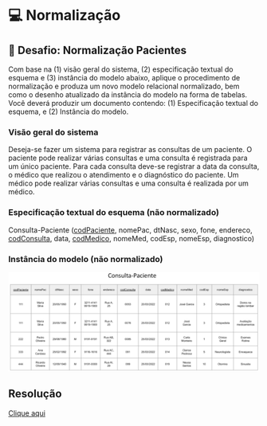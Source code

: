 # 💻 Normalização

## 📝 Desafio: Normalização Pacientes
Com base na (1) visão geral do sistema, (2) especificação textual do esquema e (3) instância do modelo abaixo, aplique o procedimento de normalização e produza um novo modelo relacional normalizado, bem como o desenho atualizado da instância do modelo na forma de tabelas. Você deverá produzir um documento contendo: (1) Especificação textual do esquema, e (2) Instância do modelo.

### Visão geral do sistema
Deseja-se fazer um sistema para registrar as consultas de um paciente. O paciente pode realizar várias consultas e uma consulta é registrada para um único paciente. Para cada consulta deve-se registrar a data da consulta, o médico que realizou o atendimento e o diagnóstico do paciente. Um médico pode realizar várias consultas e uma consulta é realizada por um médico.

### Especificação textual do esquema (não normalizado)
Consulta-Paciente (<u>codPaciente</u>, nomePac, dtNasc, sexo, fone, endereco,
<u>codConsulta</u>, data, <u>codMedico</u>, nomeMed, codEsp, nomeEsp, diagnostico)

### Instância do modelo (não normalizado)
![diagramaPaciente](diagramaPaciente.png)

## Resolução
[Clique aqui](solucao_desafioNormalizacao.pdf)